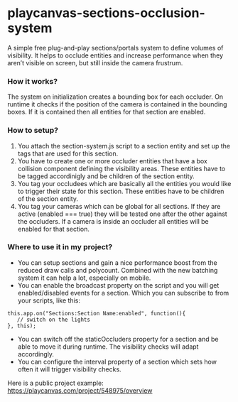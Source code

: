 # playcanvas-sections-occlusion-system
A simple free plug-and-play sections/portals system to define volumes of visibility. It helps to occlude entities and increase performance when they aren’t visible on screen, but still inside the camera frustrum.

### How it works?
The system on initialization creates a bounding box for each occluder. On runtime it checks if the position of the camera is contained in the bounding boxes. If it is contained then all entities for that section are enabled.

### How to setup?
1. You attach the section-system.js script to a section entity and set up the tags that are used for this section.
2. You have to create one or more occluder entities that have a box collision component defining the visibility areas. These entities have to be tagged accordinigly and be children of the section entity.
3. You tag your occludees which are basically all the entities you would like to trigger their state for this section. These entities have to be children of the section entity.
4. You tag your cameras which can be global for all sections. If they are active (enabled === true) they will be tested one after the other against the occluders. If a camera is inside an occluder all entities will be enabled for that section.

### Where to use it in my project?

- You can setup sections and gain a nice performance boost from the reduced draw calls and polycount. Combined with the new batching system it can help a lot, especially on mobile.
- You can enable the broadcast property on the script and you will get enabled/disabled events for a section. Which you can subscribe to from your scripts, like this:
```
this.app.on("Sections:Section Name:enabled", function(){
   // switch on the lights
}, this);
```
- You can switch off the staticOccluders property for a section and be able to move it during runtime. The visibility checks will adapt accordingly.
- You can configure the interval property of a section which sets how often it will trigger visibility checks.

Here is a public project example:
https://playcanvas.com/project/548975/overview

